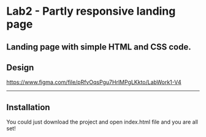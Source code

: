 # Lab2 - Partly responsive landing page
Landing page with simple HTML and CSS code.
---

## Design
https://www.figma.com/file/pRfvOqsPgu7HrlMPgLKkto/LabWork1-V4

---

## Installation
You could just download the project and open index.html file and you are all set!
